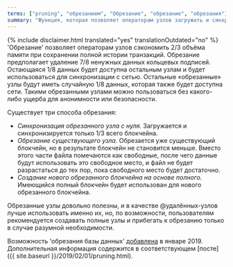 ```yaml
---
terms: ["pruning", "обрезанием", "Обрезание", "обрезание", "обрезания"]
summary: "Функция, которая позволяет операторам узлов загружать и синхронизировать только 1/3 блокчейна"
---
```


{% include disclaimer.html translated="yes" translationOutdated="no" %}
'Обрезание' позволяет операторам узлов сэкономить 2/3 объёма памяти при сохранении полной истории транзакций. Обрезание предполагает удаление 7/8 ненужных данных кольцевых подписей. Остающаяся 1/8 данных будет доступна остальным узлам и будет использоваться для синхронизации с сетью. Остальные «обрезанные» узлы будут иметь случайную 1/8 данных, которая также будет доступна сети. Такими обрезанными узлами можно пользоваться без какого-либо ущерба для анонимности или безопасности.

Существует три способа обрезания:

- *Синхронизация обрезанного узла с нуля.* Загружается и синхронизируется только 1/3 всего блокчейна.
- *Обрезание существующего узла.* Обрезается уже существующий блокчейн, но в результате блокчейн не становится меньше. Вместо этого части файла помечаются как свободные, после чего данные будут использовать это свободное место, и файл не будет разрастаться до тех пор, пока свободного место будет достаточно.
- *Создание нового обрезанного блокчейна на основе полного.* Имеющийся полный блокчейн будет использован для нового обрезанного блокчейна.

Обрезанные узлы довольно полезны, и в качестве @удалённых-узлов лучше использовать именно их, но, по возможности, пользователям рекомендуется создавать полные узлы и прибегать к обрезанию только в случае разумной необходимости.

Возможность 'обрезания базы данных' [добавлена](https://github.com/monero-project/monero/pull/4843) в январе 2019. Дополнительная информация содержится в соответствующем [посте]({{ site.baseurl }}/2019/02/01/pruning.html).
